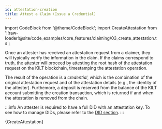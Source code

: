 ```yaml
---
id: attestation-creation
title: Attest a Claim (Issue a Credential)
---
```

import CodeBlock from '@theme/CodeBlock';
import CreateAttestation from '!!raw-loader!@site/code_examples/core_features/claiming/03_create_attestation.ts';

Once an attester has received an attestation request from a claimer, they will typically verify the information in the claim.
If the claims correspond to truth, the attester will proceed by attesting the root hash of the attestation request on the KILT blockchain, timestamping the attestation operation.

The result of the operation is a *credential*, which is the combination of the original attestation request and of the attestation details (e.g., the identity of the attester).
Furthemore, a deposit is reserved from the balance of the KILT account submitting the creation transaction, which is returned if and when the attestation is removed from the chain.

:::info
An attester is required to have a full DID with an attestation key.
To see how to manage DIDs, please refer to the [DID section](../01_dids/03_full_did_update.md).
:::

<CodeBlock className="language-js">
  {CreateAttestation}
</CodeBlock>